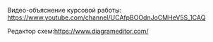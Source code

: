 Видео-объяснение курсовой работы: https://www.youtube.com/channel/UCAfpBOOdnJoCMHeV5S_1CAQ


Редактор схем:https://www.diagrameditor.com/